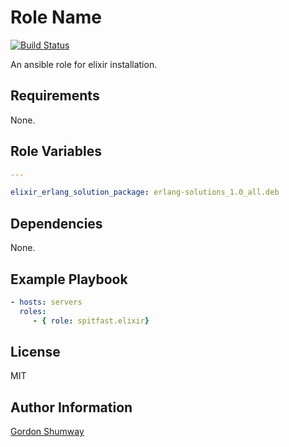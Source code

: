 Role Name
=========

[![Build Status](https://travis-ci.org/spitfast/ansible-elixir-role.svg?branch=master)](https://travis-ci.org/spitfast/ansible-elixir-role)

An ansible role for elixir installation.

Requirements
------------

None.

Role Variables
--------------

```yaml
---

elixir_erlang_solution_package: erlang-solutions_1.0_all.deb
```

Dependencies
------------

None.

Example Playbook
----------------

```yaml
- hosts: servers
  roles:
     - { role: spitfast.elixir}
```

License
-------

MIT

Author Information
------------------

[Gordon Shumway](https://github.com/spitfast/)
